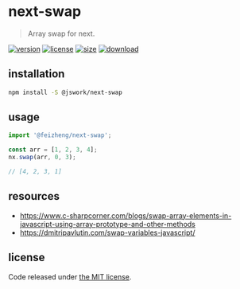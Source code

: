 # next-swap
> Array swap for next.

[![version][version-image]][version-url]
[![license][license-image]][license-url]
[![size][size-image]][size-url]
[![download][download-image]][download-url]

## installation
```bash
npm install -S @jswork/next-swap
```

## usage
```js
import '@feizheng/next-swap';

const arr = [1, 2, 3, 4];
nx.swap(arr, 0, 3);

// [4, 2, 3, 1]
```

## resources
- https://www.c-sharpcorner.com/blogs/swap-array-elements-in-javascript-using-array-prototype-and-other-methods
- https://dmitripavlutin.com/swap-variables-javascript/


## license
Code released under [the MIT license](https://github.com/afeiship/next-swap/blob/master/LICENSE.txt).

[version-image]: https://img.shields.io/npm/v/@jswork/next-swap
[version-url]: https://npmjs.org/package/@jswork/next-swap

[license-image]: https://img.shields.io/npm/l/@jswork/next-swap
[license-url]: https://github.com/afeiship/next-swap/blob/master/LICENSE.txt

[size-image]: https://img.shields.io/bundlephobia/minzip/@jswork/next-swap
[size-url]: https://github.com/afeiship/next-swap/blob/master/dist/next-swap.min.js

[download-image]: https://img.shields.io/npm/dm/@jswork/next-swap
[download-url]: https://www.npmjs.com/package/@jswork/next-swap
